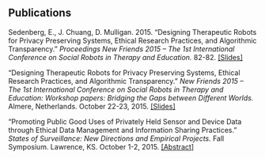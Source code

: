 ## Publications

Sedenberg, E., J. Chuang, D. Mulligan. 2015. “Designing Therapeutic Robots for Privacy Preserving Systems, Ethical Research Practices, and Algorithmic Transparency.” *Proceedings New Friends 2015 – The 1st International Conference on Social Robots in Therapy and Education.*  82-82.
[\[Slides\]](assets/ProceedingsNF2015.pdf)

“Designing Therapeutic Robots for Privacy Preserving Systems, Ethical Research Practices, and Algorithmic Transparency.” *New Friends 2015 – The 1st International Conference on Social Robots in Therapy and Education: Workshop papers: Bridging the Gaps between Different Worlds.* Almere, Netherlands. October 22-23, 2015.
[\[Slides\]](assets/8-sedenberg_newfriends_final.pdf)

“Promoting Public Good Uses of Privately Held Sensor and Device Data through Ethical Data Management and Information Sharing Practices.” *States of Surveillance: New Directions and Empirical Projects.* Fall Symposium. Lawrence, KS. October 1-2, 2015.
[\[Abstract\]](assets/SymposiumProgramandAbstracts.pdf)
